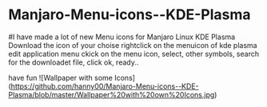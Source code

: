 # Manjaro-Menu-icons--KDE-Plasma
#I have made a lot of new Menu icons for Manjaro Linux KDE Plasma
Download the icon of your choise
rightclick on the menuicon of kde plasma
edit application menu
ckick on the menu icon, select, other symbols, 
search for the downloadet file, click ok, 
ready..

have fun
![Wallpaper with some Icons] (https://github.com/hanny00/Manjaro-Menu-icons--KDE-Plasma/blob/master/Wallpaper%20with%20own%20Icons.jpg)
